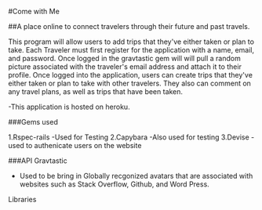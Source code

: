 #Come with Me

##A place online to connect travelers through their future and past travels.

This program will allow users to add trips that they've either taken or plan to take. 
Each Traveler must first register for the application with a name, email, and password. Once logged in the gravtastic gem will
will pull a random picture associated with the traveler's email address and attach it to their profile. Once logged into 
the application, users can create trips that they've either taken or plan to take with other travelers. They also can 
comment on any travel plans, as well as trips that have been taken.



-This application is hosted on heroku.

###Gems used

1.Rspec-rails
-Used for Testing
2.Capybara
-Also used for testing
3.Devise
-used to authenicate users on the website


###API
Gravtastic
- Used to be bring in Globally recgonized avatars that are associated with websites such as Stack Overflow, Github, and Word Press.

Libraries
